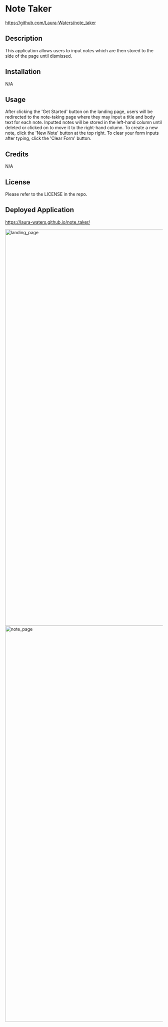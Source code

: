 # Note Taker
https://github.com/Laura-Waters/note_taker

## Description

This application allows users to input notes which are then stored to the side of the page until dismissed. 

## Installation

N/A 

## Usage

After clicking the 'Get Started' button on the landing page, users will be redirected to the note-taking page where they may input a title and body text for each note. Inputted notes will be stored in the left-hand column until deleted or clicked on to move it to the right-hand column. To create a new note, click the 'New Note' button at the top right. To clear your form inputs after typing, click the 'Clear Form' button.

## Credits

N/A

## License

Please refer to the LICENSE in the repo.

## Deployed Application
https://laura-waters.github.io/note_taker/

<img width="1263" alt="landing_page" src="https://github.com/Laura-Waters/note_taker/assets/168473293/6b06caf6-d616-48b8-8a8d-b2d105ae8bcb">
<img width="1261" alt="note_page" src="https://github.com/Laura-Waters/note_taker/assets/168473293/2f2b12f3-38ee-4e8d-8d99-f6c01473d411">







